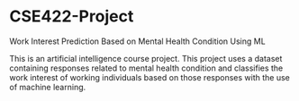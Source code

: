 # CSE422-Project
Work Interest Prediction Based on Mental Health Condition Using ML

This is an artificial intelligence course project. This project uses a dataset containing responses related to mental health condition and classifies the work interest of working individuals based on those responses with the use of machine learning.
